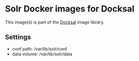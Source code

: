 # Solr Docker images for Docksal

This image(s) is part of the [Docksal](http://docksal.io) image library.

## Settings

- conf path: /var/lib/solr/conf
- data volume: /var/lib/solr/data
